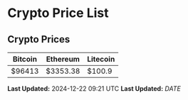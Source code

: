 # Crypto Price List

## Crypto Prices
| Bitcoin | Ethereum | Litecoin |
| ------- | -------- | -------- |
| $96413 | $3353.38 | $100.9 |
**Last Updated:** 2024-12-22 09:21 UTC
**Last Updated:** $DATE$
